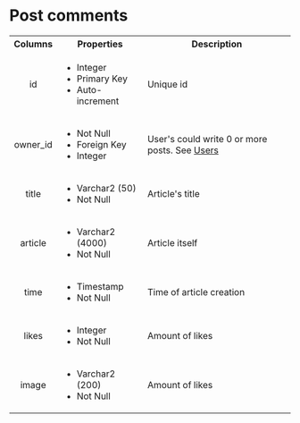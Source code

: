 # Post comments

<style>
tr > td:first-of-type {
  text-align: center;
}
</style>

<table>
  <tr>
    <th>Columns</th>
    <th>Properties</th>
    <th>Description</th>
  </tr>
  <tr>
    <td>id</td>
    <td>
      <ul>
        <li>Integer</li>
        <li>Primary Key</li>
        <li>Auto-increment</li>
      </ul>
    </td>
    <td>Unique id</td>
  </tr>
  <tr>
    <td>owner_id</td>
    <td>
      <ul>
        <li>Not Null</li>
        <li>Foreign Key</li>
        <li>Integer</li>
      </ul>
    </td>
    <td>User's could write 0 or more posts. See <a href="./01_Users.md">Users</a></td>
  </tr>
  <tr>
    <td>title</td>
    <td>
      <ul>
        <li>Varchar2 (50)</li>
        <li>Not Null</li>
      </ul>
    </td>
    <td>Article's title</td>
  </tr>
  <tr>
    <td>article</td>
    <td>
      <ul>
        <li>Varchar2 (4000)</li>
        <li>Not Null</li>
      </ul>
    </td>
    <td>Article itself</td>
  </tr>
  <tr>
    <td>time</td>
    <td>
      <ul>
        <li>Timestamp</li>
        <li>Not Null</li>
      </ul>
    </td>
    <td>Time of article creation</td>
  </tr>
  <tr>
    <td>likes</td>
    <td>
      <ul>
        <li>Integer</li>
        <li>Not Null</li>
      </ul>
    </td>
    <td>Amount of likes</td>
  </tr>
  <tr>
    <td>image</td>
    <td>
      <ul>
        <li>Varchar2 (200)</li>
        <li>Not Null</li>
      </ul>
    </td>
    <td>Amount of likes</td>
  </tr>
</table>
